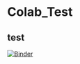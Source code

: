 # Colab_Test
## test
[![Binder](https://mybinder.org/badge_logo.svg)](https://mybinder.org/v2/gh/Superior16888/Colab_Test/main?labpath=BDC_Investment.ipynb)
